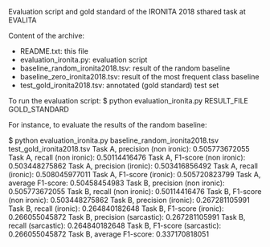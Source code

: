 Evaluation script and gold standard of the IRONITA 2018 sthared task at EVALITA

Content of the archive:
- README.txt: this file
- evaluation_ironita.py: evaluation script
- baseline_random_ironita2018.tsv: result of the random baseline
- baseline_zero_ironita2018.tsv: result of the most frequent class baseline
- test_gold_ironita2018.tsv: annotated (gold standard) test set

To run the evaluation script:
$ python evaluation_ironita.py RESULT_FILE GOLD_STANDARD
 
For instance, to evaluate the results of the random baseline:

$ python evaluation_ironita.py baseline_random_ironita2018.tsv test_gold_ironita2018.tsv
Task A, precision (non ironic):  0.505773672055
Task A, recall (non ironic):  0.50114416476
Task A, F1-score (non ironic):  0.503448275862
Task A, precision (ironic):  0.503416856492
Task A, recall (ironic):  0.508045977011
Task A, F1-score (ironic):  0.505720823799
Task A, average F1-score:  0.50458454983
Task B, precision (non ironic):  0.505773672055
Task B, recall (non ironic):  0.50114416476
Task B, F1-score (non ironic):  0.503448275862
Task B, precision (ironic):  0.267281105991
Task B, recall (ironic):  0.264840182648
Task B, F1-score (ironic):  0.266055045872
Task B, precision (sarcastic):  0.267281105991
Task B, recall (sarcastic):  0.264840182648
Task B, F1-score (sarcastic):  0.266055045872
Task B, average F1-score:  0.337170818051


